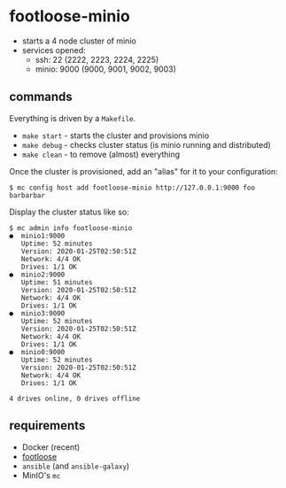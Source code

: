 # footloose-minio

 - starts a 4 node cluster of minio
 - services opened:
     - ssh: 22 (2222, 2223, 2224, 2225)
     - minio: 9000 (9000, 9001, 9002, 9003)

## commands

Everything is driven by a `Makefile`.

 - `make start` - starts the cluster and provisions minio
 - `make debug` - checks cluster status (is minio running and distributed)
 - `make clean` - to remove (almost) everything

Once the cluster is provisioned, add an "alias" for it to your configuration:

```
$ mc config host add footloose-minio http://127.0.0.1:9000 foo barbarbar
```

Display the cluster status like so:

```
$ mc admin info footloose-minio
●  minio1:9000
   Uptime: 52 minutes
   Version: 2020-01-25T02:50:51Z
   Network: 4/4 OK
   Drives: 1/1 OK
●  minio2:9000
   Uptime: 51 minutes
   Version: 2020-01-25T02:50:51Z
   Network: 4/4 OK
   Drives: 1/1 OK
●  minio3:9000
   Uptime: 52 minutes
   Version: 2020-01-25T02:50:51Z
   Network: 4/4 OK
   Drives: 1/1 OK
●  minio0:9000
   Uptime: 52 minutes
   Version: 2020-01-25T02:50:51Z
   Network: 4/4 OK
   Drives: 1/1 OK

4 drives online, 0 drives offline
```

## requirements

 - Docker (recent)
 - [footloose](https://github.com/weaveworks/footloose)
 - `ansible` (and `ansible-galaxy`)
 - MinIO's `mc`
